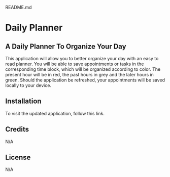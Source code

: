 README.md

# Daily Planner
 
## A Daily Planner To Organize Your Day
 
This application will allow you to better organize your day with an easy to read planner. You will be able to save appointments or tasks in the corresponding time block, which will be organized according to color. The present hour will be in red, the past hours in grey and the later hours in green. Should the application be refreshed, your appointments will be saved locally to your device. 
 
## Installation
 
To visit the updated application, follow this link.

 
## Credits
 N/A
 
## License
N/A

